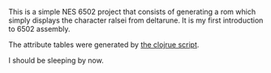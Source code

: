 This is a simple NES 6502  project that consists of generating a rom which simply displays the character ralsei from deltarune.
It is my first introduction to 6502 assembly.

The attribute tables were generated by [the clojrue script](https://github.com/figurantpp/ralsei-gen).

I should be sleeping by now.


